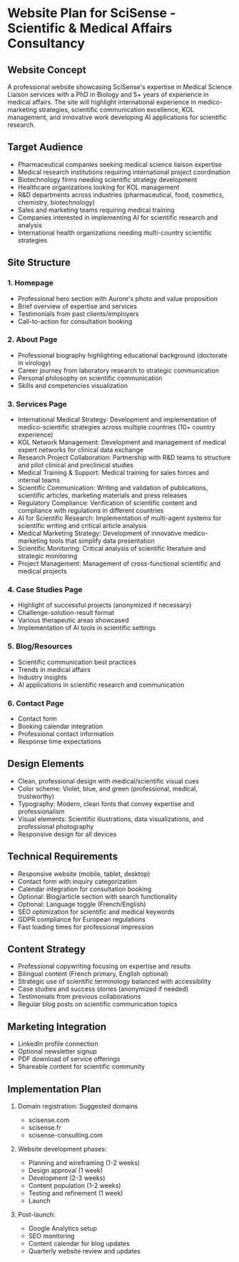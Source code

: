 # Website Plan for SciSense - Scientific & Medical Affairs Consultancy

## Website Concept
A professional website showcasing SciSense's expertise in Medical Science Liaison services with a PhD in Biology and 5+ years of experience in medical affairs. The site will highlight international experience in medico-marketing strategies, scientific communication excellence, KOL management, and innovative work developing AI applications for scientific research.

## Target Audience
- Pharmaceutical companies seeking medical science liaison expertise
- Medical research institutions requiring international project coordination
- Biotechnology firms needing scientific strategy development
- Healthcare organizations looking for KOL management
- R&D departments across industries (pharmaceutical, food, cosmetics, chemistry, biotechnology)
- Sales and marketing teams requiring medical training
- Companies interested in implementing AI for scientific research and analysis
- International health organizations needing multi-country scientific strategies

## Site Structure

### 1. Homepage
- Professional hero section with Aurore's photo and value proposition
- Brief overview of expertise and services
- Testimonials from past clients/employers
- Call-to-action for consultation booking

### 2. About Page
- Professional biography highlighting educational background (doctorate in virology)
- Career journey from laboratory research to strategic communication
- Personal philosophy on scientific communication
- Skills and competencies visualization

### 3. Services Page
- International Medical Strategy: Development and implementation of medico-scientific strategies across multiple countries (10+ country experience)
- KOL Network Management: Development and management of medical expert networks for clinical data exchange
- Research Project Collaboration: Partnership with R&D teams to structure and pilot clinical and preclinical studies
- Medical Training & Support: Medical training for sales forces and internal teams
- Scientific Communication: Writing and validation of publications, scientific articles, marketing materials and press releases
- Regulatory Compliance: Verification of scientific content and compliance with regulations in different countries
- AI for Scientific Research: Implementation of multi-agent systems for scientific writing and critical article analysis
- Medical Marketing Strategy: Development of innovative medico-marketing tools that simplify data presentation
- Scientific Monitoring: Critical analysis of scientific literature and strategic monitoring
- Project Management: Management of cross-functional scientific and medical projects

### 4. Case Studies Page
- Highlight of successful projects (anonymized if necessary)
- Challenge-solution-result format
- Various therapeutic areas showcased
- Implementation of AI tools in scientific settings

### 5. Blog/Resources
- Scientific communication best practices
- Trends in medical affairs
- Industry insights
- AI applications in scientific research and communication

### 6. Contact Page
- Contact form
- Booking calendar integration
- Professional contact information
- Response time expectations

## Design Elements
- Clean, professional design with medical/scientific visual cues
- Color scheme: Violet, blue, and green (professional, medical, trustworthy)
- Typography: Modern, clean fonts that convey expertise and professionalism
- Visual elements: Scientific illustrations, data visualizations, and professional photography
- Responsive design for all devices

## Technical Requirements
- Responsive website (mobile, tablet, desktop)
- Contact form with inquiry categorization
- Calendar integration for consultation booking
- Optional: Blog/article section with search functionality
- Optional: Language toggle (French/English)
- SEO optimization for scientific and medical keywords
- GDPR compliance for European regulations
- Fast loading times for professional impression

## Content Strategy
- Professional copywriting focusing on expertise and results
- Bilingual content (French primary, English optional)
- Strategic use of scientific terminology balanced with accessibility
- Case studies and success stories (anonymized if needed)
- Testimonials from previous collaborations
- Regular blog posts on scientific communication topics

## Marketing Integration
- LinkedIn profile connection
- Optional newsletter signup
- PDF download of service offerings
- Shareable content for scientific community

## Implementation Plan
1. Domain registration: Suggested domains
   - scisense.com
   - scisense.fr
   - scisense-consulting.com

2. Website development phases:
   - Planning and wireframing (1-2 weeks)
   - Design approval (1 week)
   - Development (2-3 weeks)
   - Content population (1-2 weeks)
   - Testing and refinement (1 week)
   - Launch

3. Post-launch:
   - Google Analytics setup
   - SEO monitoring
   - Content calendar for blog updates
   - Quarterly website review and updates
